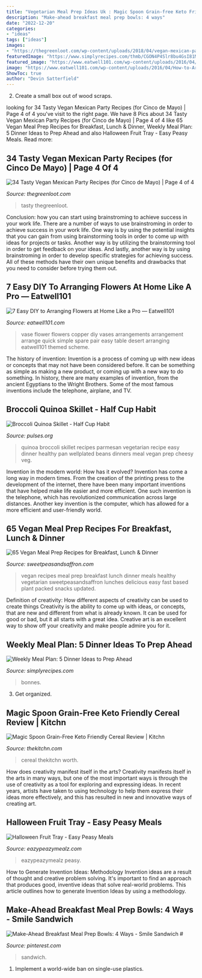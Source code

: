 ```yaml
---
title: "Vegetarian Meal Prep Ideas Uk : Magic Spoon Grain-free Keto Friendly Cereal Review"
description: "Make-ahead breakfast meal prep bowls: 4 ways"
date: "2022-12-20"
categories:
- "ideas"
tags: ["ideas"]
images:
- "https://thegreenloot.com/wp-content/uploads/2018/04/vegan-mexican-party-recipes-cinco-mayo-27.jpg"
featuredImage: "https://www.simplyrecipes.com/thmb/CGON4P4Slr8bu4GsI81MhvX4fqg=/2000x1335/filters:fill(auto,1)/__opt__aboutcom__coeus__resources__content_migration__simply_recipes__uploads__2020__04__MAY-MP-2020-WEEK-4-LEAD-5c3999b12ea549ef93c2553b81b6fb0b.jpg"
featured_image: "https://www.eatwell101.com/wp-content/uploads/2016/04/How-to-Arrange-Flowers-in-a.jpg"
image: "https://www.eatwell101.com/wp-content/uploads/2016/04/How-to-Arrange-Flowers-in-a.jpg"
ShowToc: true
author: "Devin Satterfield"
---
```



2. Create a small box out of wood scraps.

	

		
looking for 34 Tasty Vegan Mexican Party Recipes (for Cinco de Mayo) | Page 4 of 4 you've visit to the right page. We have 8 Pics about 34 Tasty Vegan Mexican Party Recipes (for Cinco de Mayo) | Page 4 of 4 like 65 Vegan Meal Prep Recipes for Breakfast, Lunch &amp; Dinner, Weekly Meal Plan: 5 Dinner Ideas to Prep Ahead and also Halloween Fruit Tray - Easy Peasy Meals. Read more:
		
    
## 34 Tasty Vegan Mexican Party Recipes (for Cinco De Mayo) | Page 4 Of 4

<img loading=lazy src="https://thegreenloot.com/wp-content/uploads/2018/04/vegan-mexican-party-recipes-cinco-mayo-27.jpg" onerror="this.onerror=null;this.src='https://tse3.mm.bing.net/th?id=OIP.BYeSc8arRowwsS1EAQ5ytwHaJ4&amp;pid=15.1';" alt="34 Tasty Vegan Mexican Party Recipes (for Cinco de Mayo) | Page 4 of 4">

_Source: thegreenloot.com_

>tasty thegreenloot. 

	

Conclusion: how you can start using brainstroming to achieve success in your work life.
There are a number of ways to use brainstroming in order to achieve success in your work life. One way is by using the potential insights that you can gain from using brainstorming tools in order to come up with ideas for projects or tasks. Another way is by utilizing the brainstorming tool in order to get feedback on your ideas. And lastly, another way is by using brainstroming in order to develop specific strategies for achieving success. All of these methods have their own unique benefits and drawbacks that you need to consider before trying them out.

    
## 7 Easy DIY To Arranging Flowers At Home Like A Pro — Eatwell101

<img loading=lazy src="https://www.eatwell101.com/wp-content/uploads/2016/04/How-to-Arrange-Flowers-in-a.jpg" onerror="this.onerror=null;this.src='https://tse2.mm.bing.net/th?id=OIP.ehQkV9ca6yvImSzp6ajpcAHaLH&amp;pid=15.1';" alt="7 Easy DIY to Arranging Flowers at Home Like a Pro — Eatwell101">

_Source: eatwell101.com_

>vase flower flowers copper diy vases arrangements arrangement arrange quick simple spare pair easy table desert arranging eatwell101 themed scheme. 

	

The history of invention:
Invention is a process of coming up with new ideas or concepts that may not have been considered before. It can be something as simple as making a new product, or coming up with a new way to do something. In history, there are many examples of invention, from the ancient Egyptians to the Wright Brothers. Some of the most famous inventions include the telephone, airplane, and TV.

    
## Broccoli Quinoa Skillet - Half Cup Habit

<img loading=lazy src="https://pulses.org/nap/wp-content/uploads/2018/02/Easy-Vegetarian-Broccoli-Quinoa-Skillet-with-Parmesan-600x946.jpg" onerror="this.onerror=null;this.src='https://tse3.mm.bing.net/th?id=OIP.X9BfJhwB31pBjK9e9HGi-AHaLr&amp;pid=15.1';" alt="Broccoli Quinoa Skillet - Half Cup Habit">

_Source: pulses.org_

>quinoa broccoli skillet recipes parmesan vegetarian recipe easy dinner healthy pan wellplated beans dinners meal vegan prep cheesy veg. 

	

Invention in the modern world: How has it evolved?
Invention has come a long way in modern times. From the creation of the printing press to the development of the internet, there have been many important inventions that have helped make life easier and more efficient. One such invention is the telephone, which has revolutionized communication across large distances. Another key invention is the computer, which has allowed for a more efficient and user-friendly world.

    
## 65 Vegan Meal Prep Recipes For Breakfast, Lunch &amp; Dinner

<img loading=lazy src="https://sweetpeasandsaffron.com/wp-content/uploads/2017/05/vegan-meal-prep-recipes-NEW.jpg" onerror="this.onerror=null;this.src='https://tse3.mm.bing.net/th?id=OIP.2ExZbe1AsVzuRgtW6b-caQHaMi&amp;pid=15.1';" alt="65 Vegan Meal Prep Recipes for Breakfast, Lunch &amp; Dinner">

_Source: sweetpeasandsaffron.com_

>vegan recipes meal prep breakfast lunch dinner meals healthy vegetarian sweetpeasandsaffron lunches delicious easy fast based plant packed snacks updated. 

	

Definition of creativity: How different aspects of creativity can be used to create things
Creativity is the ability to come up with ideas, or concepts, that are new and different from what is already known. It can be used for good or bad, but it all starts with a great idea. Creative art is an excellent way to show off your creativity and make people admire you for it.

    
## Weekly Meal Plan: 5 Dinner Ideas To Prep Ahead

<img loading=lazy src="https://www.simplyrecipes.com/thmb/CGON4P4Slr8bu4GsI81MhvX4fqg=/2000x1335/filters:fill(auto,1)/__opt__aboutcom__coeus__resources__content_migration__simply_recipes__uploads__2020__04__MAY-MP-2020-WEEK-4-LEAD-5c3999b12ea549ef93c2553b81b6fb0b.jpg" onerror="this.onerror=null;this.src='https://tse1.mm.bing.net/th?id=OIP.IzhwF2pwBierC_x84ipKVgHaE8&amp;pid=15.1';" alt="Weekly Meal Plan: 5 Dinner Ideas to Prep Ahead">

_Source: simplyrecipes.com_

>bonnes. 

	

3. Get organized.

    
## Magic Spoon Grain-Free Keto Friendly Cereal Review | Kitchn

<img loading=lazy src="https://cdn.apartmenttherapy.info/image/upload/f_auto,q_auto:eco,c_fill,g_auto,w_1500,ar_3:2/k/Edit/05-2021-magic-spoon-review/Cereal-Diptych" onerror="this.onerror=null;this.src='https://tse4.mm.bing.net/th?id=OIP.Z74K1-HDiPCwqpbQLbZBBAHaE8&amp;pid=15.1';" alt="Magic Spoon Grain-Free Keto Friendly Cereal Review | Kitchn">

_Source: thekitchn.com_

>cereal thekitchn worth. 

	

How does creativity manifest itself in the arts?
Creativity manifests itself in the arts in many ways, but one of the most important ways is through the use of creativity as a tool for exploring and expressing ideas. In recent years, artists have taken to using technology to help them express their ideas more effectively, and this has resulted in new and innovative ways of creating art.

    
## Halloween Fruit Tray - Easy Peasy Meals

<img loading=lazy src="https://i2.wp.com/www.eazypeazymealz.com/wp-content/uploads/2016/06/spooky-fruit-tray-1.jpg?fit=800%2C1200&amp;ssl=1" onerror="this.onerror=null;this.src='https://tse1.mm.bing.net/th?id=OIP.Gz4nuHUPrQF2NRgqTkrEEwHaLH&amp;pid=15.1';" alt="Halloween Fruit Tray - Easy Peasy Meals">

_Source: eazypeazymealz.com_

>eazypeazymealz peasy. 

	

How to Generate Invention Ideas: Methodology
Invention ideas are a result of thought and creative problem solving. It's important to find an approach that produces good, inventive ideas that solve real-world problems. This article outlines how to generate Invention Ideas by using a methodology.

    
## Make-Ahead Breakfast Meal Prep Bowls: 4 Ways - Smile Sandwich #

<img loading=lazy src="https://i.pinimg.com/736x/90/d0/52/90d052977009ccd5496d243cafb75bdb.jpg" onerror="this.onerror=null;this.src='https://tse2.mm.bing.net/th?id=OIP.AR_cCAIAR-3oRXHTcVbOrAHaRq&amp;pid=15.1';" alt="Make-Ahead Breakfast Meal Prep Bowls: 4 Ways - Smile Sandwich #">

_Source: pinterest.com_

>sandwich. 

	

1. Implement a world-wide ban on single-use plastics.

